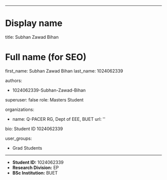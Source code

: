 
---
# Display name
title: Subhan Zawad Bihan

# Full name (for SEO)
first_name: Subhan Zawad Bihan
last_name:  1024062339

authors:
  - 1024062339-Subhan-Zawad-Bihan

superuser: false
role: Masters Student

organizations:
  - name: Q-PACER RG, Dept of EEE, BUET
    url: ''

bio: Student ID 1024062339

user_groups:
  - Grad Students
---

* **Student ID:** 1024062339
* **Research Division:** EP
* **BSc Institution:** BUET
